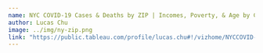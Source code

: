 ```yaml
---
name: NYC COVID-19 Cases & Deaths by ZIP | Incomes, Poverty, & Age by Census Tract (May 21st)
author: Lucas Chu
image: ../img/ny-zip.png
link: "https://public.tableau.com/profile/lucas.chu#!/vizhome/NYCCOVID-19CasesDeathsbyZIPIncomesPovertyAgebycensustract/NYCCOVID-19"
---
```

